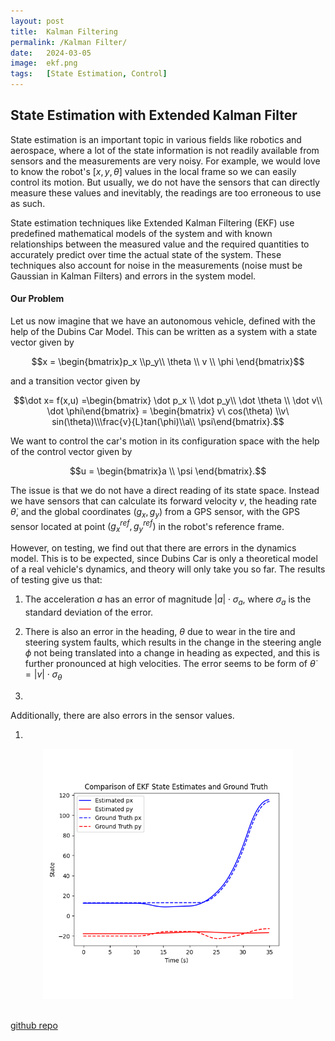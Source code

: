 ```yaml
---
layout: post
title:  Kalman Filtering
permalink: /Kalman Filter/
date:   2024-03-05
image:  ekf.png
tags:   [State Estimation, Control]
---
```

## State Estimation with Extended Kalman Filter

State estimation is an important topic in various fields like robotics and aerospace, where a lot of the state information is not readily available from sensors and the measurements are very noisy. For example, we would love to know the robot's $[x,y,\theta]$ values in the local frame so we can easily control its motion. But usually, we do not have the sensors that can directly measure these values and inevitably, the readings are too erroneous to use as such.

State estimation techniques like Extended Kalman Filtering (EKF) use predefined mathematical models of the system and with known relationships between the measured value and the required quantities to accurately predict over time the actual state of the system. These techniques also account for noise in the measurements (noise must be Gaussian in Kalman Filters) and errors in the system model.

#### Our Problem

Let us now imagine that we have an autonomous vehicle, defined with the help of the Dubins Car Model. This can be written as a system with a state vector given by

$$x = \begin{bmatrix}p_x \\p_y\\ \theta \\ v \\ \phi \end{bmatrix}$$

and a transition vector given by

$$\dot x= f(x,u) =\begin{bmatrix} \dot p_x \\ \dot p_y\\ \dot \theta \\ \dot v\\ \dot \phi\end{bmatrix} = \begin{bmatrix} v\ cos(\theta) \\v\ sin(\theta)\\\frac{v}{L}tan(\phi)\\a\\ \psi\end{bmatrix}.$$

We want to control the car's motion in its configuration space with the help of the control vector given by

$$u = \begin{bmatrix}a \\ \psi \end{bmatrix}.$$

The issue is that we do not have a direct reading of its state space. Instead we have sensors that can calculate its forward velocity $v$, the heading rate $\dot \theta$, and the global coordinates $(g_x, g_y)$ from a GPS sensor, with the GPS sensor located at point $(g_x^{ref}, g_y^{ref})$ in the robot's reference frame.

However, on testing, we find out that there are errors in the dynamics model. This is to be expected, since Dubins Car is only a theoretical model of a real vehicle's dynamics, and theory will only take you so far. The results of testing give us that:

1. The acceleration $a$ has an error of magnitude $|a| \cdot \sigma_a$, where $\sigma_a$ is the standard deviation of the error.

2. There is also an error in the heading, $\theta$ due to wear in the tire and steering system faults, which results in the change in the steering angle $\phi$ not being translated into a change in heading as expected, and this is further pronounced at high velocities. The error seems to be form of $\dot \theta = |v| \cdot \sigma_\theta$

3. 

Additionally, there are also errors in the sensor values.

1. 


<center><img src="/img/ekf.png" alt="EKF" height="400" width="400"></center>
<br>

[github repo](https://github.com/ashwath-karthikeyan/kalman-filter.git)